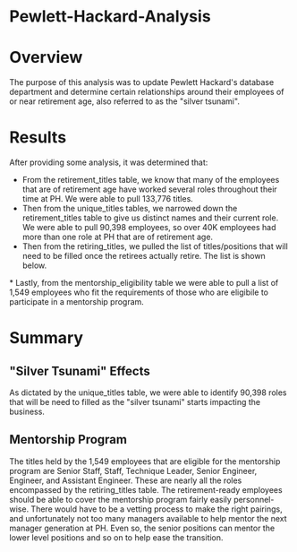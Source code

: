 # Pewlett-Hackard-Analysis

# Overview
The purpose of this analysis was to update Pewlett Hackard's database department and determine certain relationships around their employees of or near retirement age, also referred to as the "silver tsunami". 

# Results
After providing some analysis, it was determined that:
* From the retirement_titles table, we know that many of the employees that are of retirement age have worked several roles throughout their time at PH. We were able to pull 133,776 titles. 
* Then from the unique_titles tables, we narrowed down the retirement_titles table to give us distinct names and their current role. We were able to pull 90,398 employees, so over 40K employees had more than one role at PH that are of retirement age.
* Then from the retiring_titles, we pulled the list of titles/positions that will need to be filled once the retirees actually retire. The list is shown below.
<insert png here>
* Lastly, from the mentorship_eligibility table we were able to pull a list of 1,549 employees who fit the requirements of those who are eligibile to participate in a mentorship program.

# Summary
## "Silver Tsunami" Effects
As dictated by the unique_titles table, we were able to identify 90,398 roles that will be need to filled as the "silver tsunami" starts impacting the business.

## Mentorship Program
The titles held by the 1,549 employees that are eligible for the mentorship program are Senior Staff, Staff, Technique Leader, Senior Engineer, Engineer, and Assistant Engineer. These are nearly all the roles encompassed by the retiring_titles table. The retirement-ready employees should be able to cover the mentorship program fairly easily personnel-wise. There would have to be a vetting process to make the right pairings, and unfortunately not too many managers available to help mentor the next manager generation at PH. Even so, the senior positions can mentor the lower level positions and so on to help ease the transition.
